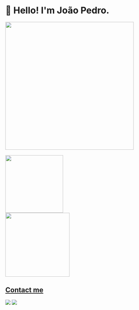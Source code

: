 # 👋 Hello! I'm João Pedro.

<img src="https://www.google.com/url?sa=i&url=https%3A%2F%2Fbr.pinterest.com%2Fpin%2F726486983643237793%2F&psig=AOvVaw17PeiQ9ZtSttaA99uI1cv9&ust=1722217307125000&source=images&cd=vfe&opi=89978449&ved=0CBAQjRxqFwoTCKj_0sjNyIcDFQAAAAAdAAAAABAJ" width="400">
<br><br>

<div>
<a href="https://github.com/torrescf">
<img loading="lazy" height="180em" src="https://github-readme-stats.vercel.app/api/top-langs/?username=torrescf&layout=compact&langs_count=7&theme=dracula"/>
</div>
   
<img loading="lazy" height="200em" src="https://github-readme-stats.vercel.app/api?username=torrescf&show_icons=true&theme=dracula&include_all_commits=true&count_private=true"/>
</div>


   ## Contact me

<a href = "mailto:joaopedrooliveiradejesusm@gmail.com"><img loading="lazy" src="https://img.shields.io/badge/Gmail-D14836?style=for-the-badge&logo=gmail&logoColor=white" target="_blank"></a>
<a href="https://www.linkedin.com/in/joaopedrooliveiradejesusmachado/" target="_blank"><img loading="lazy" src="https://img.shields.io/badge/-LinkedIn-%230077B5?style=for-the-badge&logo=linkedin&logoColor=white" target="_blank"></a>   
</div>

